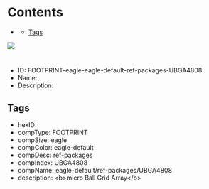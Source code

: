 



Contents
========

* [](#)
	* [Tags](#tags)
  
![][im]
# 

- ID: FOOTPRINT-eagle-eagle-default-ref-packages-UBGA4808
- Name: 
- Description: 

## Tags

- hexID: 
- oompType: FOOTPRINT
- oompSize: eagle
- oompColor: eagle-default
- oompDesc: ref-packages
- oompIndex: UBGA4808
- oompName: eagle-default/ref-packages/UBGA4808
- description: &lt;b&gt;micro Ball Grid Array&lt;/b&gt;



[im]: image.png
